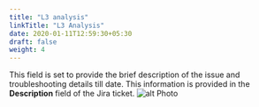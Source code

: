```yaml
---
title: "L3 analysis"
linkTitle: "L3 Analysis"
date: 2020-01-11T12:59:30+05:30
draft: false
weight: 4
---
```

This field is set to provide the brief description of the issue and troubleshooting details till date. This information is provided in the **Description** field of the Jira ticket.
![alt Photo](/L3_analysis.png "Photo")
<br>
